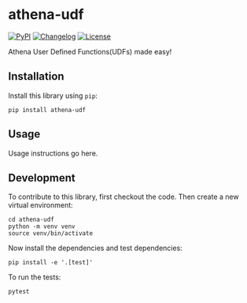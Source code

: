 # athena-udf

[![PyPI](https://img.shields.io/pypi/v/athena-udf.svg)](https://pypi.org/project/athena-udf/)
[![Changelog](https://img.shields.io/github/v/release/dmarkey/athena-udf?include_prereleases&label=changelog)](https://github.com/dmarkey/athena-udf/releases)
[![License](https://img.shields.io/badge/license-Apache%202.0-blue.svg)](https://github.com/dmarkey/athena-udf/blob/main/LICENSE)

Athena User Defined Functions(UDFs) made easy!

## Installation

Install this library using `pip`:

    pip install athena-udf

## Usage

Usage instructions go here.

## Development

To contribute to this library, first checkout the code. Then create a new virtual environment:

    cd athena-udf
    python -m venv venv
    source venv/bin/activate

Now install the dependencies and test dependencies:

    pip install -e '.[test]'

To run the tests:

    pytest
